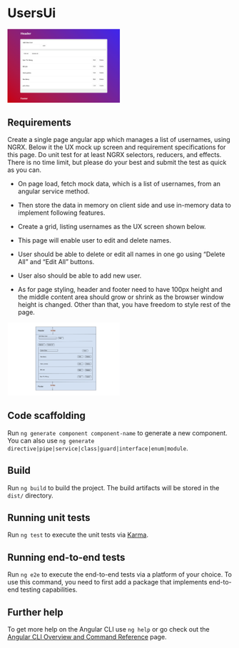 # UsersUi

<img src="https://github.com/Zurc/users-ui/blob/main/src/assets/images/users-ui.png" width=50% heigh=50% alt="users-ui">

## Requirements

Create a single page angular app which manages a list of usernames, using NGRX. Below it the UX mock up screen and requirement specifications for this page. Do unit test for at least NGRX selectors, reducers, and effects. There is no time limit, but please do your best and submit the test as quick as you can.

- On page load, fetch mock data, which is a list of usernames, from an angular service method.

- Then store the data in memory on client side and use in-memory data to implement following features.

- Create a grid, listing usernames as the UX screen shown below.
 
- This page will enable user to edit and delete names.
 
- User should be able to delete or edit all names in one go using “Delete All” and “Edit All” buttons.
 
- User also should be able to add new user.
 
- As for page styling, header and footer need to have 100px height and the middle content area should grow
or shrink as the browser window height is changed. Other than that, you have freedom to style rest of the
page.

<img src="https://github.com/Zurc/users-ui/blob/main/src/assets/images/users-ui_mock.png" width=50% heigh=50% alt="users-ui mock">

## Code scaffolding

Run `ng generate component component-name` to generate a new component. You can also use `ng generate directive|pipe|service|class|guard|interface|enum|module`.

## Build

Run `ng build` to build the project. The build artifacts will be stored in the `dist/` directory.

## Running unit tests

Run `ng test` to execute the unit tests via [Karma](https://karma-runner.github.io).

## Running end-to-end tests

Run `ng e2e` to execute the end-to-end tests via a platform of your choice. To use this command, you need to first add a package that implements end-to-end testing capabilities.

## Further help

To get more help on the Angular CLI use `ng help` or go check out the [Angular CLI Overview and Command Reference](https://angular.io/cli) page.
